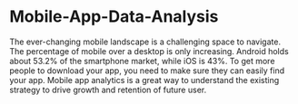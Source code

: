# Mobile-App-Data-Analysis
The ever-changing mobile landscape is a challenging space to navigate. The percentage of mobile over a desktop is only increasing. Android holds about 53.2% of the smartphone market, while iOS is 43%. To get more people to download your app, you need to make sure they can easily find your app. Mobile app analytics is a great way to understand the existing strategy to drive growth and retention of future user.
